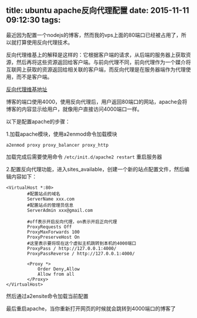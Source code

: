 title: ubuntu apache反向代理配置 
date: 2015-11-11 09:12:30
tags:
---

最近因为配置一个nodejs的博客，然而我的vps上面的80端口已经被占用了，所以就打算使用反向代理技术。

反向代理维基上的解释是这样的：它根据客户端的请求，从后端的服务器上获取资源，然后再将这些资源返回给客户端。与前向代理不同，前向代理作为一个媒介将互联网上获取的资源返回给相关联的客户端，而反向代理是在服务器端作为代理使用，而不是客户端。

[反向代理维基地址](https://zh.wikipedia.org/wiki/反向代理)

博客的端口使用4000，使用反向代理后，用户返回80端口的网站，apache会将博客的内容显示给用户，就像用户直接访问4000端口一样。

以下是配置apache的步骤：

1.加载apache模块，使用a2enmod命令加载模块

```
a2enmod proxy proxy_balancer proxy_http 
```

加载完成后需要使用命令 ```/etc/init.d/apache2 restart``` 重启服务器

2.配置反向代理功能，进入sites_available，创建一个新的站点配置文件，然后编辑内容如下：

```
<VirtualHost *:80>
		#配置站点的域名
        ServerName xxx.com
        #配置站点的管理员信息
        ServerAdmin xxx@gmail.com

		#off表示开启反向代理，on表示开启正向代理
        ProxyRequests Off
        ProxyMaxForwards 100
        ProxyPreserveHost On
        #这里表示要将现在这个虚拟主机跳转到本机的4000端口
        ProxyPass / http://127.0.0.1:4000/
        ProxyPassReverse / http://127.0.0.1:4000/

        <Proxy *>
            Order Deny,Allow
            Allow from all
        </Proxy>
</VirtualHost>
```

然后通过a2ensite命令加载当前配置

最后重启apache，当你重新打开网页的时候就会跳转到4000端口的博客了


